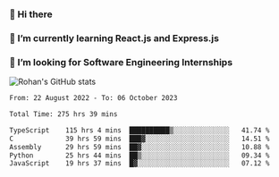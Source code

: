 ### 👋 Hi there 

<!--
**rohznmdev/rohznmdev** is a ✨ _special_ ✨ repository because its `README.md` (this file) appears on your GitHub profile.

Here are some ideas to get you started:

- 🔭 I’m currently working on ...
- 🌱 I’m currently learning Ruby and Ruby on Rails
- 👯 I’m looking to collaborate on ...
- 🤔 I’m looking for help with ...
- 💬 Ask me about ...
- 📫 How to reach me: ...
- 😄 Pronouns: ...
- ⚡ Fun fact: ...
-->
### 🌱 I’m currently learning React.js and Express.js
### 🤔 I’m looking for Software Engineering Internships
![Rohan's GitHub stats](https://github-readme-stats.vercel.app/api?username=rohznmdev&theme=dark&show_icons=true)

<!--START_SECTION:waka-->

```txt
From: 22 August 2022 - To: 06 October 2023

Total Time: 275 hrs 39 mins

TypeScript    115 hrs 4 mins  ██████████▒░░░░░░░░░░░░░░   41.74 %
C             39 hrs 59 mins  ███▓░░░░░░░░░░░░░░░░░░░░░   14.51 %
Assembly      29 hrs 59 mins  ██▓░░░░░░░░░░░░░░░░░░░░░░   10.88 %
Python        25 hrs 44 mins  ██▒░░░░░░░░░░░░░░░░░░░░░░   09.34 %
JavaScript    19 hrs 37 mins  █▓░░░░░░░░░░░░░░░░░░░░░░░   07.12 %
```

<!--END_SECTION:waka-->
